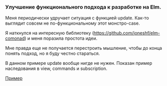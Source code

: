 ### Улучшение функционального подхода к разработке на Elm.

Меня периодически удручает ситуация с функцией update.
Как-то выглядит совсем не по-функциональному этот монстро-case.

Я наткнулся на интересную библиотеку (https://github.com/joneshf/elm-comonad) и меня поразила простота идеи.

Мне правда еще не получается перестроить мышление, чтобы до конца понять подход, но я буду честно стараться.

В данном примере update вообще нигде не нужен.
Показан пример наследования в view, commands и subscription.

[Пример](stage03.html)

